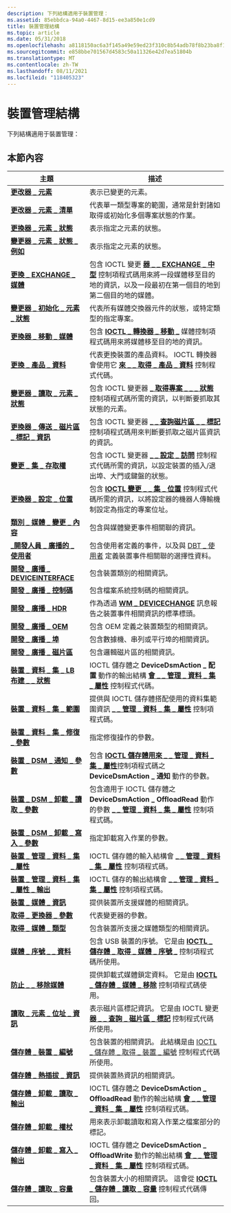 ```yaml
---
description: 下列結構適用于裝置管理：
ms.assetid: 85ebbdca-94a0-4467-8d15-ee3a850e1cd9
title: 裝置管理結構
ms.topic: article
ms.date: 05/31/2018
ms.openlocfilehash: a8118150ac6a3f145a49e59ed23f310c8b54adb78f8b23ba8f11c94db9e1c6e7
ms.sourcegitcommit: e858bbe701567d4583c50a11326e42d7ea51804b
ms.translationtype: MT
ms.contentlocale: zh-TW
ms.lasthandoff: 08/11/2021
ms.locfileid: "118405323"
---
```

# <a name="device-management-structures"></a>裝置管理結構

下列結構適用于裝置管理：

## <a name="in-this-section"></a>本節內容



| 主題                                                                                                        | 描述                                                                                                                                                                                                                                                    |
|--------------------------------------------------------------------------------------------------------------|----------------------------------------------------------------------------------------------------------------------------------------------------------------------------------------------------------------------------------------------------------------|
| [**更改器 \_ 元素**](/windows/desktop/api/WinIoCtl/ns-winioctl-changer_element)<br/>                                                   | 表示已變更的元素。<br/>                                                                                                                                                                                                                       |
| [**更改器 \_ 元素 \_ 清單**](/windows/desktop/api/WinIoCtl/ns-winioctl-changer_element_list)<br/>                                        | 代表單一類型專案的範圍，通常是針對諸如取得或初始化多個專案狀態的作業。<br/>                                                                                                        |
| [**更換器 \_ 元素 \_ 狀態**](/windows/desktop/api/WinIoCtl/ns-winioctl-changer_element_status)<br/>                                    | 表示指定之元素的狀態。<br/>                                                                                                                                                                                                     |
| [**變更器 \_ 元素 \_ 狀態 \_ 例如**](/windows/desktop/api/WinIoCtl/ns-winioctl-changer_element_status_ex)<br/>                             | 表示指定之元素的狀態。<br/>                                                                                                                                                                                                     |
| [**更換 \_ EXCHANGE \_ 媒體**](/windows/desktop/api/WinIoCtl/ns-winioctl-changer_exchange_medium)<br/>                                  | 包含 IOCTL 變更 [**器 \_ \_ EXCHANGE \_ 中型**](/windows/desktop/api/WinIoCtl/ni-winioctl-ioctl_changer_exchange_medium) 控制項程式碼用來將一段媒體移至目的地的資訊，以及一段最初在第一個目的地到第二個目的地的媒體。<br/> |
| [**變更器 \_ 初始化 \_ 元素 \_ 狀態**](/windows/desktop/api/WinIoCtl/ns-winioctl-changer_initialize_element_status)<br/>             | 代表所有媒體交換器元件的狀態，或特定類型的指定專案。<br/>                                                                                                                                                 |
| [**更換器 \_ 移動 \_ 媒體**](/windows/desktop/api/WinIoCtl/ns-winioctl-changer_move_medium)<br/>                                          | 包含 [**IOCTL \_ 轉換器 \_ 移動 \_**](/windows/desktop/api/WinIoCtl/ni-winioctl-ioctl_changer_move_medium) 媒體控制項程式碼用來將媒體移至目的地的資訊。<br/>                                                                                        |
| [**更換 \_ 產品 \_ 資料**](/windows/desktop/api/WinIoCtl/ns-winioctl-changer_product_data)<br/>                                        | 代表更換裝置的產品資料。 IOCTL 轉換器會使用它 [**來 \_ \_ 取得 \_ 產品 \_ 資料**](/windows/desktop/api/WinIoCtl/ni-winioctl-ioctl_changer_get_product_data) 控制程式代碼。<br/>                                                                                          |
| [**變更器 \_ 讀取 \_ 元素 \_ 狀態**](/windows/desktop/api/WinIoCtl/ns-winioctl-changer_read_element_status)<br/>                         | 包含 IOCTL 變更器 [**\_ 取得專案 \_ \_ \_ 狀態**](/windows/desktop/api/WinIoCtl/ni-winioctl-ioctl_changer_get_element_status) 控制項程式碼所需的資訊，以判斷要抓取其狀態的元素。<br/>                                                        |
| [**更換器 \_ 傳送 \_ 磁片區 \_ 標記 \_ 資訊**](/windows/desktop/api/WinIoCtl/ns-winioctl-changer_send_volume_tag_information)<br/>        | 包含 IOCTL 變更器 [**\_ \_ 查詢磁片區 \_ \_ 標記**](/windows/desktop/api/WinIoCtl/ni-winioctl-ioctl_changer_query_volume_tags) 控制項程式碼用來判斷要抓取之磁片區資訊的資訊。<br/>                                                                 |
| [**變更 \_ 集 \_ 存取權**](/windows/desktop/api/WinIoCtl/ns-winioctl-changer_set_access)<br/>                                            | 包含 IOCTL 變更器 [**\_ \_ 設定 \_ 訪問**](/windows/desktop/api/WinIoCtl/ni-winioctl-ioctl_changer_set_access) 控制程式代碼所需的資訊，以設定裝置的插入/退出埠、大門或鍵盤的狀態。<br/>                                                               |
| [**更換器 \_ 設定 \_ 位置**](/windows/desktop/api/WinIoCtl/ns-winioctl-changer_set_position)<br/>                                        | 包含 [**IOCTL 變更 \_ \_ 集 \_ 位置**](/windows/desktop/api/WinIoCtl/ni-winioctl-ioctl_changer_set_position) 控制程式代碼所需的資訊，以將設定器的機器人傳輸機制設定為指定的專案位址。<br/>                                              |
| [**類別 \_ 媒體 \_ 變更 \_ 內容**](/windows/desktop/api/WinIoCtl/ns-winioctl-class_media_change_context)<br/>                           | 包含與媒體變更事件相關聯的資訊。<br/>                                                                                                                                                                                          |
| [**\_開發人員 \_ 廣播的 \_ 使用者**](/windows/win32/api/dbt/ns-dbt-_dev_broadcast_userdefined)<br/>                           | 包含使用者定義的事件，以及與 [DBT \_ 使用者](dbt-userdefined.md) 定義裝置事件相關聯的選擇性資料。<br/>                                                                                                                         |
| [**開發 \_ 廣播 \_ DEVICEINTERFACE**](/windows/desktop/api/Dbt/ns-dbt-dev_broadcast_deviceinterface_a)<br/>                      | 包含裝置類別的相關資訊。<br/>                                                                                                                                                                                                      |
| [**開發 \_ 廣播 \_ 控制碼**](/windows/desktop/api/Dbt/ns-dbt-dev_broadcast_handle)<br/>                                        | 包含檔案系統控制碼的相關資訊。<br/>                                                                                                                                                                                                    |
| [**開發 \_ 廣播 \_ HDR**](/windows/desktop/api/Dbt/ns-dbt-dev_broadcast_hdr)<br/>                                              | 作為透過 [**WM \_ DEVICECHANGE**](wm-devicechange.md) 訊息報告之裝置事件相關資訊的標準標頭。<br/>                                                                                                     |
| [**開發 \_ 廣播 \_ OEM**](/windows/desktop/api/Dbt/ns-dbt-dev_broadcast_oem)<br/>                                              | 包含 OEM 定義之裝置類型的相關資訊。<br/>                                                                                                                                                                                               |
| [**開發 \_ 廣播 \_ 埠**](/windows/desktop/api/Dbt/ns-dbt-dev_broadcast_port_a)<br/>                                            | 包含數據機、串列或平行埠的相關資訊。<br/>                                                                                                                                                                                       |
| [**開發 \_ 廣播 \_ 磁片區**](/windows/desktop/api/Dbt/ns-dbt-dev_broadcast_volume)<br/>                                        | 包含邏輯磁片區的相關資訊。<br/>                                                                                                                                                                                                        |
| [**裝置 \_ 資料 \_ 集 \_ LB 布建 \_ \_ 狀態**](/windows/desktop/api/WinIoCtl/ns-winioctl-device_data_set_lb_provisioning_state)<br/>       | IOCTL 儲存體之 **DeviceDsmAction \_ 配置** 動作的輸出結構 [**會 \_ \_ 管理 \_ 資料 \_ 集 \_ 屬性**](/windows/desktop/api/WinIoCtl/ni-winioctl-ioctl_storage_manage_data_set_attributes) 控制程式代碼。<br/>                                                              |
| [**裝置 \_ 資料 \_ 集 \_ 範圍**](/windows/desktop/api/WinIoCtl/ns-winioctl-device_data_set_range)<br/>                                         | 提供與 IOCTL 儲存體搭配使用的資料集範圍資訊 [**\_ \_ 管理 \_ 資料 \_ 集 \_ 屬性**](/windows/desktop/api/WinIoCtl/ni-winioctl-ioctl_storage_manage_data_set_attributes) 控制項程式碼。<br/>                                                                                |
| [**裝置 \_ 資料 \_ 集 \_ 修復 \_ 參數**](/windows/desktop/api/WinIoCtl/ns-winioctl-device_data_set_repair_parameters)<br/>                | 指定修復操作的參數。<br/>                                                                                                                                                                                                      |
| [**裝置 \_ DSM \_ 通知 \_ 參數**](/windows/desktop/api/WinIoCtl/ns-winioctl-device_dsm_notification_parameters)<br/>               | 包含 [**IOCTL 儲存體用來 \_ \_ 管理 \_ 資料 \_ 集 \_ 屬性**](/windows/desktop/api/WinIoCtl/ni-winioctl-ioctl_storage_manage_data_set_attributes)控制項程式碼之 **DeviceDsmAction \_ 通知** 動作的參數。<br/>                                                        |
| [**裝置 \_ DSM \_ 卸載 \_ 讀取 \_ 參數**](/windows/desktop/api/WinIoCtl/ns-winioctl-device_dsm_offload_read_parameters)<br/>              | 包含適用于 IOCTL 儲存體之 **DeviceDsmAction \_ OffloadRead** 動作的參數 [**\_ \_ 管理 \_ 資料 \_ 集 \_ 屬性**](/windows/desktop/api/WinIoCtl/ni-winioctl-ioctl_storage_manage_data_set_attributes) 控制項程式碼。<br/>                                                         |
| [**裝置 \_ DSM \_ 卸載 \_ 寫入 \_ 參數**](/windows/desktop/api/WinIoCtl/ns-winioctl-device_dsm_offload_write_parameters)<br/>            | 指定卸載寫入作業的參數。<br/>                                                                                                                                                                                               |
| [**裝置 \_ 管理 \_ 資料 \_ 集 \_ 屬性**](/windows/desktop/api/WinIoCtl/ns-winioctl-device_manage_data_set_attributes)<br/>                | IOCTL 儲存體的輸入結構會 [**\_ \_ 管理 \_ 資料 \_ 集 \_ 屬性**](/windows/desktop/api/WinIoCtl/ni-winioctl-ioctl_storage_manage_data_set_attributes) 控制項程式碼。<br/>                                                                                                             |
| [**裝置 \_ 管理 \_ 資料 \_ 集 \_ 屬性 \_ 輸出**](/windows/desktop/api/WinIoCtl/ns-winioctl-device_manage_data_set_attributes_output)<br/> | IOCTL 儲存的輸出結構會 [**\_ \_ 管理 \_ 資料 \_ 集 \_ 屬性**](/windows/desktop/api/WinIoCtl/ni-winioctl-ioctl_storage_manage_data_set_attributes) 控制項程式碼。<br/>                                                                                                            |
| [**裝置 \_ 媒體 \_ 資訊**](/windows/desktop/api/WinIoCtl/ns-winioctl-device_media_info)<br/>                                              | 提供裝置所支援媒體的相關資訊。<br/>                                                                                                                                                                                         |
| [**取得 \_ 更換器 \_ 參數**](/windows/desktop/api/WinIoCtl/ns-winioctl-get_changer_parameters)<br/>                                    | 代表變更器的參數。<br/>                                                                                                                                                                                                             |
| [**取得 \_ 媒體 \_ 類型**](/windows/desktop/api/WinIoCtl/ns-winioctl-get_media_types)<br/>                                                  | 包含裝置所支援之媒體類型的相關資訊。<br/>                                                                                                                                                                                   |
| [**媒體 \_ 序號 \_ \_ 資料**](media-serial-number-data-str.md)<br/>                               | 包含 USB 裝置的序號。 它是由 [**IOCTL \_ 儲存體 \_ 取得 \_ 媒體 \_ 序號 \_**](/windows/desktop/api/WinIoCtl/ni-winioctl-ioctl_storage_get_media_serial_number) 控制項程式碼所使用。<br/>                                                                             |
| [**防止 \_ \_ 移除媒體**](/windows/desktop/api/WinIoCtl/ns-winioctl-prevent_media_removal)<br/>                                      | 提供卸載式媒體鎖定資料。 它是由 [**IOCTL \_ 儲存體 \_ 媒體 \_ 移除**](/windows/desktop/api/WinIoCtl/ni-winioctl-ioctl_storage_media_removal) 控制項程式碼使用。<br/>                                                                                                        |
| [**讀取 \_ 元素 \_ 位址 \_ 資訊**](/windows/desktop/api/WinIoCtl/ns-winioctl-read_element_address_info)<br/>                             | 表示磁片區標記資訊。 它是由 IOCTL 變更 [**器 \_ \_ 查詢 \_ 磁片區 \_ 標記**](/windows/desktop/api/WinIoCtl/ni-winioctl-ioctl_changer_query_volume_tags) 控制程式代碼所使用。<br/>                                                                                               |
| [**儲存體 \_ 裝置 \_ 編號**](/windows/desktop/api/WinIoCtl/ns-winioctl-storage_device_number)<br/>                                          | 包含裝置的相關資訊。 此結構是由 [IOCTL \_ 儲存體 \_ 取得 \_ 裝置 \_ 編號](/windows/desktop/api/WinIoCtl/ni-winioctl-ioctl_storage_get_device_number) 控制程式代碼所使用。<br/>                                                                                         |
| [**儲存體 \_ 熱插拔 \_ 資訊**](/windows/desktop/api/WinIoCtl/ns-winioctl-storage_hotplug_info)<br/>                                        | 提供裝置熱資訊的相關資訊。<br/>                                                                                                                                                                                     |
| [**儲存體 \_ 卸載 \_ 讀取 \_ 輸出**](/windows/desktop/api/WinIoCtl/ns-winioctl-storage_offload_read_output)<br/>                             | IOCTL 儲存體之 **DeviceDsmAction \_ OffloadRead** 動作的輸出結構 [**會 \_ \_ 管理 \_ 資料 \_ 集 \_ 屬性**](/windows/desktop/api/WinIoCtl/ni-winioctl-ioctl_storage_manage_data_set_attributes) 控制項程式碼。<br/>                                                             |
| [**儲存體 \_ 卸載 \_ 權杖**](/windows/desktop/api/WinIoCtl/ns-winioctl-storage_offload_token)<br/>                                          | 用來表示卸載讀取和寫入作業之檔案部分的標記。<br/>                                                                                                                                                       |
| [**儲存體 \_ 卸載 \_ 寫入 \_ 輸出**](/windows/desktop/api/WinIoCtl/ns-winioctl-storage_offload_write_output)<br/>                           | IOCTL 儲存體之 **DeviceDsmAction \_ OffloadWrite** 動作的輸出結構 [**會 \_ \_ 管理 \_ 資料 \_ 集 \_ 屬性**](/windows/desktop/api/WinIoCtl/ni-winioctl-ioctl_storage_manage_data_set_attributes) 控制項程式碼。<br/>                                                            |
| [**儲存體 \_ 讀取 \_ 容量**](storage-read-capacity.md)<br/>                                          | 包含裝置大小的相關資訊。 這會從 [**IOCTL \_ 儲存體 \_ 讀取 \_ 容量**](/windows/desktop/api/WinIoCtl/ni-winioctl-ioctl_storage_read_capacity) 控制程式代碼傳回。<br/>                                                                                      |



 

 

 




